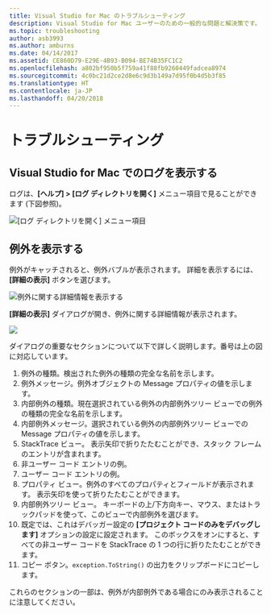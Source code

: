 ```yaml
---
title: Visual Studio for Mac のトラブルシューティング
description: Visual Studio for Mac ユーザーのための一般的な問題と解決策です。
ms.topic: troubleshooting
author: asb3993
ms.author: amburns
ms.date: 04/14/2017
ms.assetid: CE860D79-E29E-4B93-B094-BE74B35FC1C2
ms.openlocfilehash: a802bf950b5f759a41f88fb9260449fadcea8974
ms.sourcegitcommit: 4c0bc21d2ce2d8e6c9d3b149a7d95f0b4d5b3f85
ms.translationtype: HT
ms.contentlocale: ja-JP
ms.lasthandoff: 04/20/2018
---
```

# <a name="troubleshooting"></a>トラブルシューティング

## <a name="viewing-logs-in-visual-studio-for-mac"></a>Visual Studio for Mac でのログを表示する

ログは、**[ヘルプ] > [ログ ディレクトリを開く]** メニュー項目で見ることができます (下図参照)。

![[ログ ディレクトリを開く] メニュー項目](media/troubleshooting-image1.png)

## <a name="viewing-exceptions"></a>例外を表示する

例外がキャッチされると、例外バブルが表示されます。 詳細を表示するには、**[詳細の表示]** ボタンを選びます。

![例外に関する詳細情報を表示する](media/troubleshooting-image2.png)

**[詳細の表示]** ダイアログが開き、例外に関する詳細情報が表示されます。

![](media/troubleshooting-image3.png)

ダイアログの重要なセクションについて以下で詳しく説明します。番号は上の図に対応しています。

1. 例外の種類。検出された例外の種類の完全な名前を示します。
2. 例外メッセージ。例外オブジェクトの Message プロパティの値を示します。
3. 内部例外の種類。現在選択されている例外の内部例外ツリー ビューでの例外の種類の完全な名前を示します。
4. 内部例外メッセージ。選択されている例外の内部例外ツリー ビューでの Message プロパティの値を示します。
5. StackTrace ビュー。 表示矢印で折りたたむことができ、スタック フレームのエントリが含まれます。
6. 非ユーザー コード エントリの例。
7. ユーザー コード エントリの例。
8. プロパティ ビュー。例外のすべてのプロパティとフィールドが表示されます。 表示矢印を使って折りたたむことができます。
9. 内部例外ツリー ビュー。 キーボードの上/下方向キー、マウス、またはトラックパッドを使って、このビューで内部例外を選びます。
10. 既定では、これはデバッガー設定の **[プロジェクト コードのみをデバッグします]** オプションの設定に設定されます。 このボックスをオンにすると、すべての非ユーザー コードを StackTrace の 1 つの行に折りたたむことができます。
11. コピー ボタン。`exception.ToString()` の出力をクリップボードにコピーします。

これらのセクションの一部は、例外が内部例外である場合にのみ表示されることに注意してください。